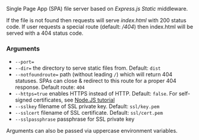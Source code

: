 Single Page App (SPA) file server based on *Express.js Static* middleware.

If the file is not found then requests will serve *index.html* with 200 status code. If user requests a special route (default: */404*) then index.html will be served with a 404 status code.

### Arguments
- `--port=`
- `--dir=` the directory to serve static files from. Default: `dist`
- `--notfoundroute=` path (without leading `/`) which will return 404 statuses. SPAs can close & redirect to this route for a proper 404 response. Default route: `404`
- `--https=true` enables HTTPS instead of HTTP. Default: `false`. For self-signed certificates, see [Node.JS tutorial](https://nodejs.org/en/knowledge/HTTP/servers/how-to-create-a-HTTPS-server/)
- `--sslkey` filename of SSL private key. Default: `ssl/key.pem`
- `--sslcert` filename of SSL certificate. Default: `ssl/cert.pem`
- `--sslpassphrase` passphrase for SSL private key

Arguments can also be passed via uppercase environment variables.